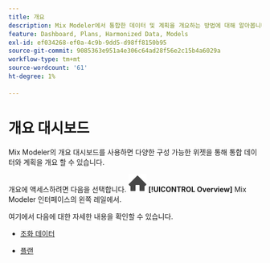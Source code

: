 ```yaml
---
title: 개요
description: Mix Modeler에서 통합한 데이터 및 계획을 개요하는 방법에 대해 알아봅니다.
feature: Dashboard, Plans, Harmonized Data, Models
exl-id: ef034268-ef0a-4c9b-9dd5-d98ff8150b95
source-git-commit: 9085363e951a4e306c64ad28f56e2c15b4a6029a
workflow-type: tm+mt
source-wordcount: '61'
ht-degree: 1%

---
```


# 개요 대시보드


Mix Modeler의 개요 대시보드를 사용하면 다양한 구성 가능한 위젯을 통해 통합 데이터와 계획을 개요 할 수 있습니다.

개요에 액세스하려면 다음을 선택합니다. ![홈](/help/assets//icons/Home.svg) **[!UICONTROL Overview]** Mix Modeler 인터페이스의 왼쪽 레일에서.

여기에서 다음에 대한 자세한 내용을 확인할 수 있습니다.

* [조화 데이터](harmonized-data.md)

* [플랜](plans.md)
